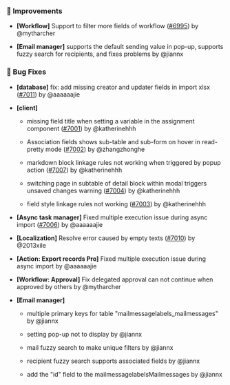 ### 🚀 Improvements

- **[Workflow]** Support to filter more fields of workflow ([#6995](https://github.com/nocobase/nocobase/pull/6995)) by @mytharcher

- **[Email manager]** supports the default sending value in pop-up, supports fuzzy search for recipients, and fixes problems by @jiannx

### 🐛 Bug Fixes

- **[database]** fix: add missing creator and updater fields in import xlsx ([#7011](https://github.com/nocobase/nocobase/pull/7011)) by @aaaaaajie

- **[client]**
  - missing field title when setting a variable in the assignment component ([#7001](https://github.com/nocobase/nocobase/pull/7001)) by @katherinehhh

  - Association fields shows sub-table and sub-form on hover in read-pretty mode ([#7002](https://github.com/nocobase/nocobase/pull/7002)) by @zhangzhonghe

  - markdown block linkage rules not working when triggered by popup action ([#7007](https://github.com/nocobase/nocobase/pull/7007)) by @katherinehhh

  - switching page in subtable of detail block within modal triggers unsaved changes warning ([#7004](https://github.com/nocobase/nocobase/pull/7004)) by @katherinehhh

  - field style linkage rules not working ([#7003](https://github.com/nocobase/nocobase/pull/7003)) by @katherinehhh

- **[Async task manager]** Fixed multiple execution issue during async import ([#7006](https://github.com/nocobase/nocobase/pull/7006)) by @aaaaaajie

- **[Localization]** Resolve error caused by empty texts ([#7010](https://github.com/nocobase/nocobase/pull/7010)) by @2013xile

- **[Action: Export records Pro]** Fixed multiple execution issue during async import by @aaaaaajie

- **[Workflow: Approval]** Fix delegated approval can not continue when approved by others by @mytharcher

- **[Email manager]**
  - multiple primary keys for table "mailmessagelabels_mailmessages" by @jiannx

  - setting pop-up not to display by @jiannx

  - mail fuzzy search to make unique filters by @jiannx

  - recipient fuzzy search supports associated fields by @jiannx

  - add the "id" field to the mailmessagelabelsMailmessages by @jiannx

